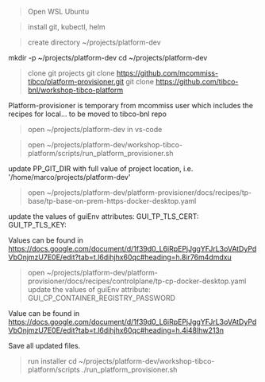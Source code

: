 > Open WSL Ubuntu

> install git, kubectl, helm

> create directory ~/projects/platform-dev

mkdir -p ~/projects/platform-dev
cd ~/projects/platform-dev


> clone git projects 
git clone  https://github.com/mcommiss-tibco/platform-provisioner.git
git clone  https://github.com/tibco-bnl/workshop-tibco-platform

Platform-provisioner is temporary from mcommiss user which includes the recipes for local... to be moved to tibco-bnl repo

> open ~/projects/platform-dev in vs-code

> open ~/projects/platform-dev/workshop-tibco-platform/scripts/run_platform_provisioner.sh

update PP_GIT_DIR with full value of project location, i.e. '/home/marco/projects/platform-dev'

> open ~/projects/platform-dev/platform-provisioner/docs/recipes/tp-base/tp-base-on-prem-https-docker-desktop.yaml

update the values of guiEnv attributes:
GUI_TP_TLS_CERT: 
GUI_TP_TLS_KEY: 

Values can be found in https://docs.google.com/document/d/1f39d0_L6iRpEPjJggYFJrL3oVAtDyPdVbOnjmzU7E0E/edit?tab=t.l6dihjhx60qc#heading=h.8ir76m4dmdxu

> open ~/projects/platform-dev/platform-provisioner/docs/recipes/controlplane/tp-cp-docker-desktop.yaml
update the values of guiEnv attribute:
GUI_CP_CONTAINER_REGISTRY_PASSWORD

Value can be found in https://docs.google.com/document/d/1f39d0_L6iRpEPjJggYFJrL3oVAtDyPdVbOnjmzU7E0E/edit?tab=t.l6dihjhx60qc#heading=h.4i48lhw213n

Save all updated files.


> run installer
cd ~/projects/platform-dev/workshop-tibco-platform/scripts
./run_platform_provisioner.sh

